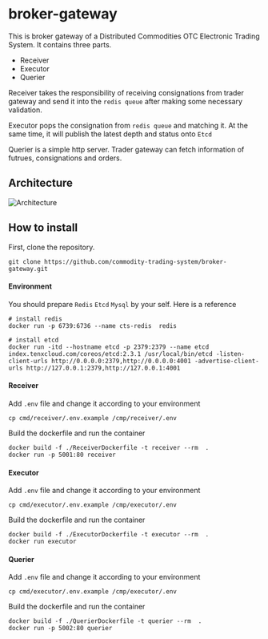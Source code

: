 # broker-gateway
This is broker gateway of a Distributed Commodities OTC Electronic Trading System.
It contains three parts.
- Receiver
- Executor
- Querier

Receiver takes the responsibility of receiving consignations from trader gateway and 
send it into the `redis queue` after making some necessary validation.

Executor pops the consignation from `redis queue` and matching it. At the same time, it
will publish the latest depth and status onto `Etcd`

Querier is a simple http server. Trader gateway can fetch information of futrues, consignations and orders.


## Architecture
![Architecture](http://ojiqea97q.bkt.clouddn.com/docker/Screen%20Shot%202017-06-04%20at%202.34.15%20PM.png)


## How to install
First, clone the repository.

```
git clone https://github.com/commodity-trading-system/broker-gateway.git
```

#### Environment
You should prepare `Redis` `Etcd` `Mysql` by your self.
Here is a reference
```
# install redis
docker run -p 6739:6736 --name cts-redis  redis

# install etcd
docker run -itd --hostname etcd -p 2379:2379 --name etcd index.tenxcloud.com/coreos/etcd:2.3.1 /usr/local/bin/etcd -listen-client-urls http://0.0.0.0:2379,http://0.0.0.0:4001 -advertise-client-urls http://127.0.0.1:2379,http://127.0.0.1:4001
```

#### Receiver

Add `.env` file and change it according to your environment
```
cp cmd/receiver/.env.example /cmp/receiver/.env
```

Build the dockerfile and run the container
```
docker build -f ./ReceiverDockerfile -t receiver --rm  .
docker run -p 5001:80 receiver
```

#### Executor

Add `.env` file and change it according to your environment
```
cp cmd/executor/.env.example /cmp/executor/.env
```

Build the dockerfile and run the container
```
docker build -f ./ExecutorDockerfile -t executor --rm  .
docker run executor
```

#### Querier

Add `.env` file and change it according to your environment
```
cp cmd/executor/.env.example /cmp/executor/.env
```

Build the dockerfile and run the container
```
docker build -f ./QuerierDockerfile -t querier --rm  .
docker run -p 5002:80 querier
```





